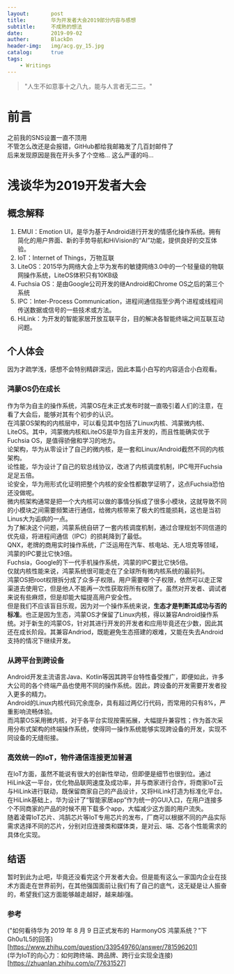```yaml
---
layout:       post
title:        华为开发者大会2019部分内容与感想
subtitle:     不成熟的想法
date:         2019-09-02
auther:       BlackDn
header-img:   img/acg.gy_15.jpg
catalog:      true
tags:
    - Writings
---
```


>"人生不如意事十之八九，能与人言者无二三。"

# 前言
之前我的SNS设置一直不顶用  
不管怎么改还是会报错，GitHub都给我邮箱发了几百封邮件了  
后来发现原因是我在开头多了个空格...
这么严谨的吗...

# 浅谈华为2019开发者大会
## 概念解释
1. EMUI：Emotion UI，是华为基于Android进行开发的情感化操作系统。拥有简化的用户界面、新的手势导航和HiVision的“AI”功能，提供良好的交互体验。
2. IoT：Internet of Things，万物互联
3. LiteOS：2015华为网络大会上华为发布的敏捷网络3.0中的一个轻量级的物联网操作系统，LiteOS体积只有10KB级
4. Fuchsia OS：是由Google公司开发的继Android和Chrome OS之后的第三个系统
5. IPC：Inter-Process Communication，进程间通信指至少两个进程或线程间传送数据或信号的一些技术或方法。
6. HiLink：为开发的智能家居开放互联平台，目的解决各智能终端之间互联互动问题。

## 个人体会
因为才疏学浅，感想不会特别精辟深远，因此本篇小白写的内容适合小白观看。  
### 鸿蒙OS仍在成长
作为华为自主的操作系统，鸿蒙OS在未正式发布时就一直吸引着人们的注意，在看了大会后，能够对其有个初步的认识。  
在鸿蒙OS架构的内核层中，可以看见其中包括了Linux内核、鸿蒙微内核、LiteOS。其中，鸿蒙微内核和LiteOS是华为自主开发的，而且性能确实优于Fuchsia OS，是值得骄傲和学习的地方。  
论架构，华为从零设计了自己的微内核，是一套和Linux/Android截然不同的内核架构。  
论性能，华为设计了自己的软总线协议，改进了内核调度机制，IPC甩开Fuchsia足足五倍。  
论安全，华为用形式化证明把整个内核的安全性都数学证明了，这点Fuchsia恐怕还没做呢。  
微内核架构通常是把一个大内核可以做的事情分拆成了很多小模块，这就导致不同的小模块之间需要频繁进行通信，给微内核带来了极大的性能损耗，这也是当初Linus大为诟病的一点。  
为了解决这个问题，鸿蒙系统自研了一套内核调度机制，通过合理规划不同信道的优先级，将进程间通信（IPC）的损耗降到了最低。  
QNX，老牌的商用实时操作系统，广泛运用在汽车、核电站、无人坦克等领域，鸿蒙的IPC要比它快3倍。  
Fuchsia，Google的下一代手机操作系统，鸿蒙的IPC要比它快5倍。  
仅就内核性能来说，鸿蒙系统很可能走在了全球所有微内核系统的最前列。  
鸿蒙OS把root权限拆分成了众多子权限。用户需要哪个子权限，依然可以走正常渠道去使用它，但是他人不能再一次性获取将所有权限了。虽然对开发者、调试者来说有些麻烦，但是却能大幅提高用户安全性。  
但是我们不应该盲目乐观，因为对一个操作系统来说，**生态才是判断其成功与否的标准**。也正是因为生态，鸿蒙OS才保留了Linux内核，得以兼容Android操作系统。对于新生的鸿蒙OS，针对其进行开发的开发者和应用毕竟还在少数，因此其还在成长阶段。其兼容Andriod，既能避免生态搭建的艰难，又能在失去Android支持的情况下继续开发。
### 从跨平台到跨设备
Android开发主流语言Java、Kotlin等因其跨平台特性备受推广，即便如此，许多大公司的各个终端产品也使用不同的操作系统。因此，跨设备的开发需要开发者投入更多的精力。  
Android的Linux内核代码冗余庞杂，具有超过两亿行代码，而常用的只有8%，严重影响流畅体验。  
而鸿蒙OS采用微内核，对于各平台实现按需拓展，大幅提升兼容性；作为首次采用分布式架构的终端操作系统，使得同一操作系统能够实现跨设备的开发，实现不同设备的无缝衔接。  
### 高效统一的IoT，物件通信连接更加普遍
在IoT方面，虽然不能说有很大的创新性举动，但即便是细节也很到位。通过HiLink这一平台，优化物品联网速度及成功率，并与商家进行合作，将商家IoT云与HiLink进行联动，既保留商家自己的产品设计，又将HiLink打造为标准化平台。  
在HiLink基础上，华为设计了“智能家居app”作为统一的GUI入口，在用户连接多个不同商家的产品的时候不用下载多个app，大幅减少这方面的用户流失。  
随着凌霄IoT芯片、鸿鹄芯片等IoT专用芯片的发布，厂商可以根据不同的产品实际需求选择不同的芯片，分别对应连接类和媒体类，是对云、端、芯各个性能需求的具体化实现。
## 结语
暂时到此为止吧，毕竟还没看完这个开发者大会。但是能有这么一家国内企业在技术方面走在世界前列，在其他强国面前让我们有了自己的底气，这无疑是让人振奋的，希望我们这方面能够越走越好，越来越i强。
### 参考
("如何看待华为 2019 年 8 月 9 日正式发布的 HarmonyOS 鸿蒙系统？"下Gh0u1L5的回答)[https://www.zhihu.com/question/339549760/answer/781596201]  
(华为IoT的向心力：如何跨终端、跨品牌、跨行业实现全连接)[https://zhuanlan.zhihu.com/p/77631527]
